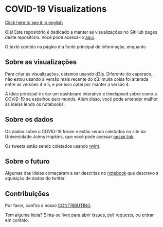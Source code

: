 # COVID-19 Visualizations

[Click here to see it in english](README_EN.md)

Olá! Este repositório é dedicado a manter as visualizações no GitHub pages deste repositório. Você pode acessá-lo [aqui](https://juliobguedes.codes/covid).

O texto contido na página é a fonte principal de informação, enquanto 

## Sobre as visualizações

Para criar as visualizações, estamos usando [d3js](https://github.com/d3/). Diferente do esperado, não estou usando a versão mais recente do d3: muita coisa foi alterada entre as versões 4 e 5, e por isso optei por manter a versão 4.

A ideia principal é criar um dashboard interativo e timelapsed sobre como a COVID-19 se espalhou pelo mundo. Além disso, você pode entender melhor as ideias lendo os notebooks.

## Sobre os dados

Os dados sobre o COVID-19 foram e estão sendo coletados no site da Universidade Johns Hopkins, que você pode acessar [nesse link](https://data.humdata.org/dataset/novel-coronavirus-2019-ncov-cases).

Os tweets estão sendo coletados usando [twint](https://github.com/twintproject/twint).

## Sobre o futuro

Algumas das ideias começaram a ser descritas no [notebook](notebooks/Generating\-\Twitter\Dataset.ipynb) que descrevo a aquisição de dados do twitter.

## Contribuições

Por favor, confira o nosso [CONTRIBUTING](CONTRIBUTING.md).

Tem alguma ideia? Sinta-se livre para abrir issues, pull requests, ou entrar em contato.
